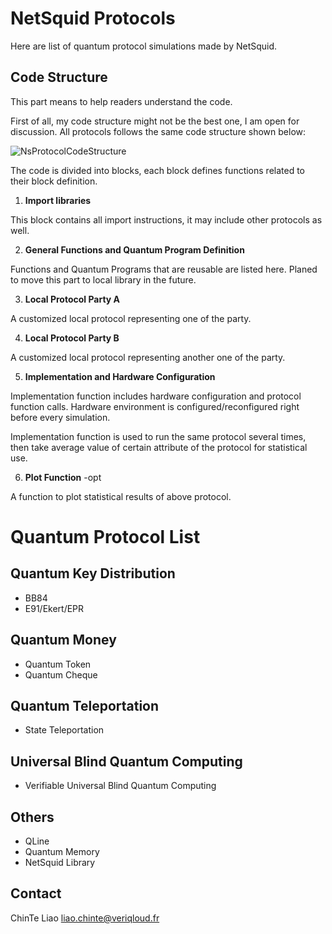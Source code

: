 # NetSquid Protocols
Here are list of quantum protocol simulations made by NetSquid.



## Code Structure

This part means to help readers understand the code.

First of all, my code structure might not be the best one, I am open for discussion.
All protocols follows the same code structure shown below:

![NsProtocolCodeStructure](https://github.com/LiaoChinTe/netsquid-simulation/blob/main/FileStructure.png)

The code is divided into blocks, each block defines functions related to their block definition.


1. **Import libraries**

  This block contains all import instructions, it may include other protocols as well.

2. **General Functions and Quantum Program Definition**

  Functions and Quantum Programs that are reusable are listed here.
  Planed to move this part to local library in the future.

3. **Local Protocol Party A**

  A customized local protocol representing one of the party.

4. **Local Protocol Party B**

  A customized local protocol representing another one of the party.


5. **Implementation and Hardware Configuration**

  Implementation function includes hardware configuration and protocol function calls.
  Hardware environment is configured/reconfigured right before every simulation.

  Implementation function is used to run the same protocol several times,
  then take average value of certain attribute of the protocol for statistical use.


6. **Plot Function** -opt

  A function to plot statistical results of above protocol.


# Quantum Protocol List
## Quantum Key Distribution
- BB84
- E91/Ekert/EPR



## Quantum Money
- Quantum Token
- Quantum Cheque

## Quantum Teleportation
- State Teleportation

## Universal Blind Quantum Computing 
- Verifiable Universal Blind Quantum Computing

## Others
- QLine
- Quantum Memory
- NetSquid Library


## Contact
ChinTe Liao
liao.chinte@veriqloud.fr
